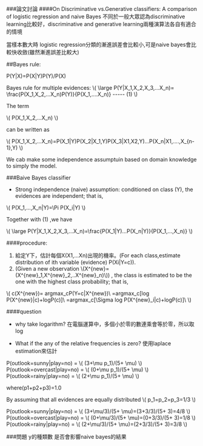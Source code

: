 ###論文討論
####On Discriminative vs.Generative classifiers: A comparison of logistic regression and naive Bayes
不同於一般大眾認為discriminative learning比較好，discriminative and generative learning兩種演算法各自有適合的情境

當樣本數大時 logistic regression分類的漸進誤差會比較小,可是naive bayes會比較快收斂(雖然漸進誤差比較大)

##Bayes rule:

P(Y|X)=P(X|Y)P(Y)/P(X)

Bayes rule for multiple evidences:
\\(
\large P(Y|X_1,X_2,X_3,...X_n)= \frac{P(X_1,X_2,...X_n)P(Y)}{P(X_1,....X_n)} ----- (1)
\\)

The term 

\\(
P(X_1,X_2,...X_n)
\\)

can be written as

\\(
P(X_1,X_2,...X_n)=P(X_1|Y)P(X_2|X_1,Y)P(X_3|X1,X2,Y)...P(X_n|X1,....,X_{n-1},Y)
\\)

We cab make some independence assumptuin based on domain knowledge to simply the model.

###Baive Bayes classifier

* Strong independence (naive) assumption: conditioned on class (Y), the evidences are independent; that is,

\\(
P(X_1,...,X_n|Y)=\Pi P(X_i|Y)
\\)

Together with (1) ,we have

\\(
\large P(Y|X_1,X_2,X_3,...X_n)=\frac{P(X_1|Y)...P(X_n|Y)}{P(X_1,...,X_n)}
\\)

####procedure:
1. 給定Y下，估計每個X(X1,...Xn)出現的機率。(For each class,estimate distribution of ith variable (evidence) P(Xi|Y=c)).
2. (Given a new observation \\(X^{new}=(X^{new}_1,X^{new}_2,..X^{new}_n)\\)) , the class is estimated to be the one with the highest class probability; that is,

\\(
c(X^{new})= argmax_cP(Y=c|X^{new})\\
 =argmax_c[log P(X^{new}|c)+logP(c)]\\
 =argmax_c[\Sigma log P(X^{new}_i|c)+logP(c)]\\
\\)




####question
* why take logarithm?
在電腦運算中，多個小於零的數連乘會等於零，所以取log

* What if the any of the relative frequencies is zero?
使用laplace estimation來估計

P(outlook=sunny|play=no) = \\( (3+\mu p_1)/(5+ \mu)  \\)
P(outlook=overcast|play=no) = \\( (0+\mu p_1)/(5+ \mu)  \\)
P(outlook=rainy|play=no) = \\( (2+\mu p_1)/(5+ \mu)  \\)

where(p1+p2+p3)=1.0

By assuming that all evidences are equally distributed \\(
p_1=p_2=p_3=1/3
\\)

P(outlook=sunny|play=no) = \\( (3+\mu/3)/(5+ \mu)=(3+3/3)/(5+ 3)=4/8  \\)
P(outlook=overcast|play=no) = \\( (0+\mu/3)/(5+ \mu)=(0+3/3)/(5+ 3)=1/8  \\)
P(outlook=rainy|play=no) = \\( (2+\mu/3)/(5+ \mu)=(2+3/3)/(5+ 3)=3/8  \\)





###問題
y的種類數 是否會影響naive bayes的結果

